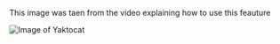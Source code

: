 This image was taen from the video explaining how to use this feauture

![Image of Yaktocat](https://octodex.github.com/images/yaktocat.png)



